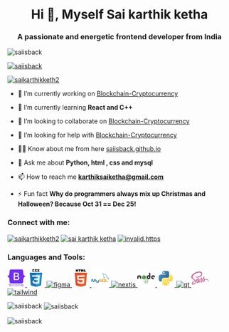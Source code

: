 <h1 align="center">Hi 👋, Myself Sai karthik ketha</h1>
<h3 align="center">A passionate and energetic frontend developer from India</h3>

<p align="left"> <img src="https://komarev.com/ghpvc/?username=saiisback&label=Profile%20views&color=0e75b6&style=flat" alt="saiisback" /> </p>

<p align="left"> <a href="https://github.com/ryo-ma/github-profile-trophy"><img src="https://github-profile-trophy.vercel.app/?username=saiisback&theme=onestar" alt="saiisback" /></a> </p>

<p align="left"> <a href="https://twitter.com/saikarthikketh2" target="blank"><img src="https://img.shields.io/twitter/follow/saikarthikketh2?logo=twitter&style=for-the-badge" alt="saikarthikketh2" /></a> </p>

- 🔭 I’m currently working on [Blockchain-Cryptocurrency](https://github.com/saiisback/Blockchain-Cryptocurrency)

- 🌱 I’m currently learning **React and C++**

- 👯 I’m looking to collaborate on [Blockchain-Cryptocurrency](https://github.com/saiisback/Blockchain-Cryptocurrency)

- 🤝 I’m looking for help with [Blockchain-Cryptocurrency](https://github.com/saiisback/Blockchain-Cryptocurrency)

- 👨‍💻 Know about me from here [saiisback.github.io](saiisback.github.io)

- 💬 Ask me about **Python, html , css and mysql**

- 📫 How to reach me **karthiksaiketha@gmail.com**

- ⚡ Fun fact **Why do programmers always mix up Christmas and Halloween? Because Oct 31 == Dec 25!**

<h3 align="left">Connect with me:</h3>
<p align="left">
<a href="https://twitter.com/saikarthikketh2" target="blank"><img align="center" src="https://raw.githubusercontent.com/rahuldkjain/github-profile-readme-generator/master/src/images/icons/Social/twitter.svg" alt="saikarthikketh2" height="30" width="40" /></a>
<a href="https://linkedin.com/in/sai karthik ketha" target="blank"><img align="center" src="https://raw.githubusercontent.com/rahuldkjain/github-profile-readme-generator/master/src/images/icons/Social/linked-in-alt.svg" alt="sai karthik ketha" height="30" width="40" /></a>
<a href="https://instagram.com/invalid.https" target="blank"><img align="center" src="https://raw.githubusercontent.com/rahuldkjain/github-profile-readme-generator/master/src/images/icons/Social/instagram.svg" alt="invalid.https" height="30" width="40" /></a>
</p>

<h3 align="left">Languages and Tools:</h3>
<p align="left"> <a href="https://getbootstrap.com" target="_blank" rel="noreferrer"> <img src="https://raw.githubusercontent.com/devicons/devicon/master/icons/bootstrap/bootstrap-plain-wordmark.svg" alt="bootstrap" width="40" height="40"/> </a> <a href="https://www.w3schools.com/css/" target="_blank" rel="noreferrer"> <img src="https://raw.githubusercontent.com/devicons/devicon/master/icons/css3/css3-original-wordmark.svg" alt="css3" width="40" height="40"/> </a> <a href="https://www.figma.com/" target="_blank" rel="noreferrer"> <img src="https://www.vectorlogo.zone/logos/figma/figma-icon.svg" alt="figma" width="40" height="40"/> </a> <a href="https://www.w3.org/html/" target="_blank" rel="noreferrer"> <img src="https://raw.githubusercontent.com/devicons/devicon/master/icons/html5/html5-original-wordmark.svg" alt="html5" width="40" height="40"/> </a> <a href="https://www.mysql.com/" target="_blank" rel="noreferrer"> <img src="https://raw.githubusercontent.com/devicons/devicon/master/icons/mysql/mysql-original-wordmark.svg" alt="mysql" width="40" height="40"/> </a> <a href="https://nextjs.org/" target="_blank" rel="noreferrer"> <img src="https://cdn.worldvectorlogo.com/logos/nextjs-2.svg" alt="nextjs" width="40" height="40"/> </a> <a href="https://nodejs.org" target="_blank" rel="noreferrer"> <img src="https://raw.githubusercontent.com/devicons/devicon/master/icons/nodejs/nodejs-original-wordmark.svg" alt="nodejs" width="40" height="40"/> </a> <a href="https://www.python.org" target="_blank" rel="noreferrer"> <img src="https://raw.githubusercontent.com/devicons/devicon/master/icons/python/python-original.svg" alt="python" width="40" height="40"/> </a> <a href="https://www.qt.io/" target="_blank" rel="noreferrer"> <img src="https://upload.wikimedia.org/wikipedia/commons/0/0b/Qt_logo_2016.svg" alt="qt" width="40" height="40"/> </a> <a href="https://sass-lang.com" target="_blank" rel="noreferrer"> <img src="https://raw.githubusercontent.com/devicons/devicon/master/icons/sass/sass-original.svg" alt="sass" width="40" height="40"/> </a> <a href="https://tailwindcss.com/" target="_blank" rel="noreferrer"> <img src="https://www.vectorlogo.zone/logos/tailwindcss/tailwindcss-icon.svg" alt="tailwind" width="40" height="40"/> </a> </p>

<p><img align="left" src="https://github-readme-stats.vercel.app/api/top-langs?username=saiisback&show_icons=true&locale=en&layout=compact" alt="saiisback" /></p>

<p>&nbsp;<img align="center" src="https://github-readme-stats.vercel.app/api?username=saiisback&show_icons=true&locale=en" alt="saiisback" /></p>

<p><img align="center" src="https://github-readme-streak-stats.herokuapp.com/?user=saiisback&" alt="saiisback" /></p>
